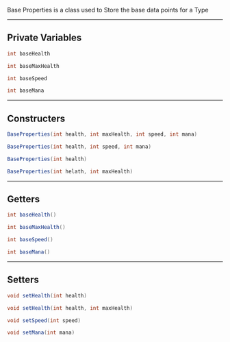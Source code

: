 Base Properties is a class used to Store the base data points for a Type

---

## Private Variables

```java
int baseHealth

int baseMaxHealth

int baseSpeed

int baseMana
```

---

## Constructers

```java
BaseProperties(int health, int maxHealth, int speed, int mana)

BaseProperties(int health, int speed, int mana)

BaseProperties(int health)

BaseProperties(int helath, int maxHealth)
```

---

## Getters 

```java
int baseHealth()

int baseMaxHealth()

int baseSpeed()

int baseMana()
```

---

## Setters

```java
void setHealth(int health)

void setHealth(int health, int maxHealth)

void setSpeed(int speed)

void setMana(int mana)
```